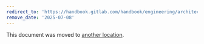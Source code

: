 ```yaml
---
redirect_to: 'https://handbook.gitlab.com/handbook/engineering/architecture/design-documents/capacity_planning/'
remove_date: '2025-07-08'
---
```


This document was moved to [another location](https://handbook.gitlab.com/handbook/engineering/architecture/design-documents/capacity_planning/).

<!-- This redirect file can be deleted after <2025-07-08>. -->
<!-- Redirects that point to other docs in the same project expire in three months. -->
<!-- Redirects that point to docs in a different project or site (for example, link is not relative and starts with `https:`) expire in one year. -->
<!-- Before deletion, see: https://docs.gitlab.com/ee/development/documentation/redirects.html -->

